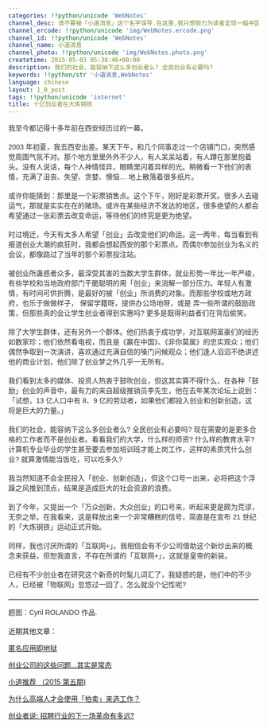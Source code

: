 ```yaml
---
categories: !!python/unicode 'WebNotes'
channel_desc: 请不要被「小道消息」这个名字误导.在这里,我只想努力为读者呈现一幅中国互联网的清明上河图.
channel_ercode: !!python/unicode 'img/WebNotes.ercode.png'
channel_id: !!python/unicode 'WebNotes'
channel_name: 小道消息
channel_photo: !!python/unicode 'img/WebNotes.photo.png'
createtime: 2015-05-03 05:38:46+00:00
description: 我们的社会，能容纳下这么多创业者么? 全民创业有必要吗?
keywords: !!python/str '小道消息,WebNotes'
language: chinese
layout: 1_0_post
tags: !!python/unicode 'internet'
title: 十亿创业者在大炼钢铁
---
```

<div class="rich_media_content" id="js_content">
<p style="font-family: Avenir, sans-serif; border: 0px; margin-top: 12px; margin-bottom: 18px; padding: 0px; outline: 0px; color: rgb(51, 51, 51); white-space: normal;">
         我至今都记得十多年前在西安经历过的一幕。
        </p>
<p style="font-family: Avenir, sans-serif; border: 0px; margin-top: 12px; margin-bottom: 18px; padding: 0px; outline: 0px; color: rgb(51, 51, 51); white-space: normal;">
         2003 年初夏，我去西安出差。某天下午，和几个同事走过一个店铺门口，突然感觉周围气氛不对。那个地方里里外外不少人，有人呆呆站着，有人蹲在那里抱着头。没有人说话，每个人神情怪异，眼睛里闪着异样的光。稍微看一下他们的表情，充满了沮丧、失望、贪婪、懊恼… 地上散落着很多纸片。
        </p>
<p style="font-family: Avenir, sans-serif; border: 0px; margin-top: 12px; margin-bottom: 18px; padding: 0px; outline: 0px; color: rgb(51, 51, 51); white-space: normal;">
         或许你能猜到：那里是一个彩票销售点。这个下午，刚好是彩票开奖。很多人去碰运气，那就是实实在在的赌场。或许在某些经济不发达的地区，很多绝望的人都会希望通过一张彩票去改变命运，等待他们的终究是更为绝望。
        </p>
<p style="font-family: Avenir, sans-serif; border: 0px; margin-top: 12px; margin-bottom: 18px; padding: 0px; outline: 0px; color: rgb(51, 51, 51); white-space: normal;">
         时过境迁，今天有太多人希望「创业」去改变他们的命运。这一两年，每当看到有报道创业大潮的疯狂时，我都会想起西安的那个彩票点。而偶尔参加创业为名义的会议，都像路过了当年的那个彩票投注站。
        </p>
<p style="font-family: Avenir, sans-serif; border: 0px; margin-top: 12px; margin-bottom: 18px; padding: 0px; outline: 0px; color: rgb(51, 51, 51); white-space: normal;">
         被创业所蛊惑者众多，最深受其害的当数大学生群体，就业形势一年比一年严峻，有些学校和当地政府部门干脆聪明的用「创业」来消解一部分压力。年轻人有激情，有时间可供折腾，是最好的被「创业」所消费的对象。而那些学校或地方政府，也乐于做做样子，
         <span style="color: rgb(51, 51, 51); font-family: Avenir, sans-serif;">
          保留学籍呀，提供办公场地呀，或是
         </span>
         弄一些所谓的鼓励政策，但那些真的会让学生创业者得到实惠吗? 更多是既得利益者们在背后偷笑。
        </p>
<p style="font-family: Avenir, sans-serif; border: 0px; margin-top: 12px; margin-bottom: 18px; padding: 0px; outline: 0px; color: rgb(51, 51, 51); white-space: normal;">
         除了大学生群体，还有另外一个群体。他们热衷于成功学，对互联网富豪们的经历如数家珍；他们依然看电视，而且是《赢在中国》、《非你莫属》的忠实观众；他们偶然争取到一次演讲，喜欢通过充满自信的嗓门问候观众；他们逢人滔滔不绝讲述他的商业计划，他们除了创业梦之外几乎一无所有。
        </p>
<p style="font-family: Avenir, sans-serif; border: 0px; margin-top: 12px; margin-bottom: 18px; padding: 0px; outline: 0px; color: rgb(51, 51, 51); white-space: normal;">
         我们看到太多的媒体、投资人热衷于鼓吹创业，但这其实算不得什么，在各种「鼓励」创业的声音中，最有力的来自超级推销员李先生，他在去年某次论坛上说到：「试想，13 亿人口中有 8、9 亿的劳动者，如果他们都投入创业和创新创造，这将是巨大的力量。」
        </p>
<p style="font-family: Avenir, sans-serif; border: 0px; margin-top: 12px; margin-bottom: 18px; padding: 0px; outline: 0px; color: rgb(51, 51, 51); white-space: normal;">
         我们的社会，能容纳下这么多创业者么? 全民创业有必要吗? 现在需要的是更多合格的工作者而不是创业者。看看我们的大学，什么样的师资? 什么样的教育水平? 计算机专业毕业的学生甚至要去参加培训班才能上岗工作，这样的素质凭什么创业? 就算激情能当饭吃，可以吃多久?
        </p>
<p style="font-family: Avenir, sans-serif; border: 0px; margin-top: 12px; margin-bottom: 18px; padding: 0px; outline: 0px; color: rgb(51, 51, 51); white-space: normal;">
         我当然知道不会全民投入「创业、创新创造」，但这个口号一出来，必将把这个浮躁之风推到顶点，结果是造成巨大的社会资源的浪费。
        </p>
<p style="font-family: Avenir, sans-serif; border: 0px; margin-top: 12px; margin-bottom: 18px; padding: 0px; outline: 0px; color: rgb(51, 51, 51); white-space: normal;">
         到了今年，又提出一个「万众创新，大众创业」的口号来，听起来更是颇为荒谬，无奈之举。在我看来，这是释放出来一个非常糟糕的信号，简直是在宣布 21 世纪的「大炼钢铁」运动正式开始。
        </p>
<p style="font-family: Avenir, sans-serif; border: 0px; margin-top: 12px; margin-bottom: 18px; padding: 0px; outline: 0px; color: rgb(51, 51, 51); white-space: normal;">
         同样，我也讨厌所谓的「互联网+」。我相信会有不少公司借助这个新炒出来的概念来获益，但恕我直言，不存在所谓的「互联网+」，这就是皇帝的新装。
        </p>
<p style="font-family: Avenir, sans-serif; border: 0px; margin-top: 12px; margin-bottom: 18px; padding: 0px; outline: 0px; color: rgb(51, 51, 51); white-space: normal;">
         已经有不少创业者在研究这个新奇的时髦儿词汇了，我疑惑的是，他们中的不少人，已经被「物联网」忽悠过一回了，怎么就没个记性呢?
        </p>
<hr style="font-family: Avenir, sans-serif; border-right-width: 0px; border-bottom-width: 0px; border-left-width: 0px; border-top-style: solid; border-top-color: rgb(234, 234, 234); height: 1px; margin: 1em 0px; padding: 0px; color: rgb(51, 51, 51); white-space: normal;"/>
<p style="font-family: Avenir, sans-serif; border: 0px; margin-top: 12px; margin-bottom: 18px; padding: 0px; outline: 0px; color: rgb(51, 51, 51); white-space: normal;">
         题图：Cyril ROLANDO 作品.
        </p>
<p>
         近期其他文章：
        </p>
<p>
<a data_ue_src="http://mp.weixin.qq.com/s?__biz=MjM5ODIyMTE0MA==&amp;mid=208351019&amp;idx=1&amp;sn=c3934d407bf6b3843f9043836153ffe7&amp;scene=21#wechat_redirect" href="http://mp.weixin.qq.com/s?__biz=MjM5ODIyMTE0MA==&amp;mid=208351019&amp;idx=1&amp;sn=c3934d407bf6b3843f9043836153ffe7&amp;scene=21#wechat_redirect" target="_blank">
          匿名应用即地狱
         </a>
<br/>
</p>
<p>
<a data_ue_src="http://mp.weixin.qq.com/s?__biz=MjM5ODIyMTE0MA==&amp;mid=208209436&amp;idx=1&amp;sn=5387018bdb9f7bbdd31ec4a30f137f36&amp;scene=21#wechat_redirect" href="http://mp.weixin.qq.com/s?__biz=MjM5ODIyMTE0MA==&amp;mid=208209436&amp;idx=1&amp;sn=5387018bdb9f7bbdd31ec4a30f137f36&amp;scene=21#wechat_redirect" target="_blank">
          创业公司的这些问题…其实是常态
         </a>
<br/>
</p>
<p>
<a data_ue_src="http://mp.weixin.qq.com/s?__biz=MjM5ODIyMTE0MA==&amp;mid=208151036&amp;idx=1&amp;sn=1a56090651a22b7e3f636f43e013c6fe&amp;scene=21#wechat_redirect" href="http://mp.weixin.qq.com/s?__biz=MjM5ODIyMTE0MA==&amp;mid=208151036&amp;idx=1&amp;sn=1a56090651a22b7e3f636f43e013c6fe&amp;scene=21#wechat_redirect" target="_blank">
          小道推荐 （2015 第五期)
         </a>
<br/>
</p>
<p>
<a data_ue_src="http://mp.weixin.qq.com/s?__biz=MjM5ODIyMTE0MA==&amp;mid=208103072&amp;idx=1&amp;sn=5c4a1d668879837f03d7a64e3bdc842c&amp;scene=21#wechat_redirect" href="http://mp.weixin.qq.com/s?__biz=MjM5ODIyMTE0MA==&amp;mid=208103072&amp;idx=1&amp;sn=5c4a1d668879837f03d7a64e3bdc842c&amp;scene=21#wechat_redirect" target="_blank">
          为什么高端人才会使用「拍卖」来选工作？
         </a>
<br/>
</p>
<p>
<a data_ue_src="http://mp.weixin.qq.com/s?__biz=MjM5ODIyMTE0MA==&amp;mid=207844335&amp;idx=1&amp;sn=65933264aad3456d9b7db80e033cd0b8&amp;scene=21#wechat_redirect" href="http://mp.weixin.qq.com/s?__biz=MjM5ODIyMTE0MA==&amp;mid=207844335&amp;idx=1&amp;sn=65933264aad3456d9b7db80e033cd0b8&amp;scene=21#wechat_redirect" target="_blank">
          创业者说: 招聘行业的下一场革命有多远?
         </a>
<br/>
</p>
</div>
